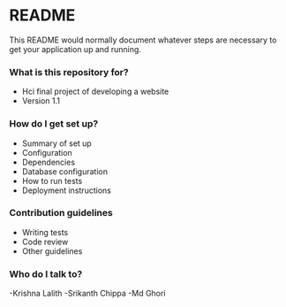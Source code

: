 # README #

This README would normally document whatever steps are necessary to get your application up and running.

### What is this repository for? ###

* Hci final project of developing a website
* Version 1.1


### How do I get set up? ###

* Summary of set up
* Configuration
* Dependencies
* Database configuration
* How to run tests
* Deployment instructions

### Contribution guidelines ###

* Writing tests
* Code review
* Other guidelines

### Who do I talk to? ###

-Krishna Lalith
-Srikanth Chippa
-Md Ghori

